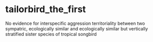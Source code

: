 # tailorbird_the_first
No evidence for interspecific aggression territoriality between two sympatric, ecologically similar and ecologically similar but vertically stratified sister species of tropical songbird
